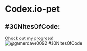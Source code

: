 # Codex.io-pet

## #30NitesOfCode:
  [Check out my progress!](https://www.codedex.io/@gamerdave0092/30-nites-of-code)  
  ![@gamerdave0092 #30NitesOfCode](https://www.codedex.io/api/petStatus?user=gamerdave0092)
